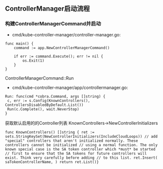 ## ControllerManager启动流程
### 构建ControllerManagerCommand并启动
* cmd/kube-controller-manager/controller-manager.go:

```
func main() {
	command := app.NewControllerManagerCommand()

	if err := command.Execute(); err != nil {
		os.Exit(1)
	}
}
```

ControllerManagerCommand::Run
* cmd/kube-controller-manager/app/controllermanager.go:

```
Run: func(cmd *cobra.Command, args []string) {
 c, err := s.Config(KnownControllers(), ControllersDisabledByDefault.List())
 Run(c.Complete(), wait.NeverStop)
}
```
获取默认启用的的Controller列表
KnownControllers->NewControllerInitializers

```
func KnownControllers() []string { ret := sets.StringKeySet(NewControllerInitializers(IncludeCloudLoops)) // add "special" controllers that aren't initialized normally. These controllers cannot be initialized // using a normal function. The only known special case is the SA token controller which *must* be started // first to ensure that the SA tokens for future controllers will exist. Think very carefully before adding // to this list. ret.Insert( saTokenControllerName, ) return ret.List()}

```